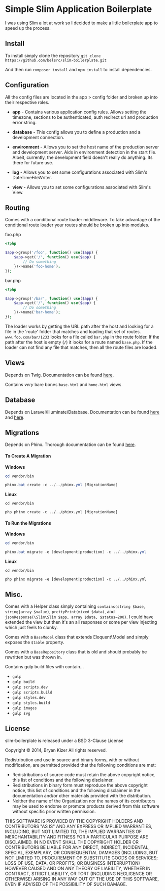 # Simple Slim Application Boilerplate
I was using Slim a lot at work so I decided to make a little boilerplate app to speed up the process.


## Install
To install simply clone the repository ```git clone https://github.com/belsrc/slim-boilerplate.git```

And then run ```composer install``` and ```npm install``` to install dependencies.


## Configuration
All the config files are located in the app > config folder and broken up into their respective roles.

 * __app__ - Contains various application config rules. Allows setting the timezone, sections to be authenticated,
 auth redirect url and production error string.

 * __database__ - This config allows you to define a production and a development connection.

 * __environment__ - Allows you to set the host name of the production server and development server. Aids in environment detection in the start file.
 Albeit, currently, the development field doesn't really do anything. Its there for future use.

 * __log__ - Allows you to set some configurations associated with Slim's DateTimeFileWriter.

 * __view__ - Allows you to set some configurations associated with Slim's View.


## Routing
Comes with a conditional route loader middleware. To take advantage of the conditional route loader your routes should be broken up into modules.

foo.php
```PHP
<?php

$app->group('/foo', function() use($app) {
    $app->get('/', function() use($app) {
        // Do something
    })->name('foo-home');
});
```

bar.php
```PHP
<?php

$app->group('/bar', function() use($app) {
    $app->get('/', function() use($app) {
        // Do something
    })->name('bar-home');
});
```

The loader works by getting the URL path after the host and looking for a file in the 'route' folder
that matches and loading that set of routes. ```www.foo.com/bar/1233``` looks for a file called ```bar.php``` in the
route folder. If the path after the host is empty (```/```) it looks for a route named ```base.php```. If the loader can
not find any file that matches, then all the route files are loaded.


## Views
Depends on Twig. Documentation can be found [here](http://twig.sensiolabs.org/documentation).

Contains _very_ bare bones ```base.html``` and ```home.html``` views.


## Database
Depends on Laravel/Illuminate/Database. Documentation can be found [here](http://laravel.com/docs/4.1/queries) and [here](http://laravel.com/docs/4.1/eloquent).


## Migrations
Depends on Phinx. Thorough documentation can be found [here](http://docs.phinx.org/en/latest).

#### To Create A Migration

__Windows__
```PowerShell
cd vendor/bin
```
```PowerShell
phinx.bat create -c ../../phinx.yml [MigrationName]
```

__Linux__
```Shell
cd vendor/bin
```
```Shell
php phinx create -c ../../phinx.yml [MigrationName]
```

#### To Run the Migrations

__Windows__
```PowerShell
cd vendor/bin
```
```PowerShell
phinx.bat migrate -e [development|production] -c ../../phinx.yml
```

__Linux__
```Shell
cd vendor/bin
```
```Shell
php phinx migrate -e [development|production] -c ../../phinx.yml
```


## Misc.
Comes with a Helper class simply containing ```contains(string $base, string|array $value)```,  ```prettyPrint(mixed $data)```,
and ```jsonResponse(\Slim\Slim $app, array $data, $status=200)```. I could have extended the view but then it's an all responses or
some per view injecting which just feels to clunky.

Comes with a ```BaseModel``` class that extends Eloquent\Model and simply exposes the ```$table``` property.

Comes with a ```BaseRepository``` class that is old and should probably be rewritten but was thrown in.

Contains gulp build files with contain...

* ```gulp```
* ```gulp build```
* ```gulp scripts.dev```
* ```gulp scripts.build```
* ```gulp styles.dev```
* ```gulp styles.build```
* ```gulp images```
* ```gulp svg```


## License
slim-boilerplate is released under a BSD 3-Clause License

Copyright &copy; 2014, Bryan Kizer
All rights reserved.

Redistribution and use in source and binary forms, with or without
modification, are permitted provided that the following conditions are
met:

* Redistributions of source code must retain the above copyright notice,
  this list of conditions and the following disclaimer.
* Redistributions in binary form must reproduce the above copyright notice,
  this list of conditions and the following disclaimer in the documentation
  and/or other materials provided with the distribution.
* Neither the name of the Organization nor the names of its contributors
  may be used to endorse or promote products derived from this software
  without specific prior written permission.

THIS SOFTWARE IS PROVIDED BY THE COPYRIGHT HOLDERS AND CONTRIBUTORS "AS
IS" AND ANY EXPRESS OR IMPLIED WARRANTIES, INCLUDING, BUT NOT LIMITED
TO, THE IMPLIED WARRANTIES OF MERCHANTABILITY AND FITNESS FOR A
PARTICULAR PURPOSE ARE DISCLAIMED. IN NO EVENT SHALL THE COPYRIGHT
HOLDER OR CONTRIBUTORS BE LIABLE FOR ANY DIRECT, INDIRECT, INCIDENTAL,
SPECIAL, EXEMPLARY, OR CONSEQUENTIAL DAMAGES (INCLUDING, BUT NOT LIMITED
TO, PROCUREMENT OF SUBSTITUTE GOODS OR SERVICES; LOSS OF USE, DATA, OR
PROFITS; OR BUSINESS INTERRUPTION) HOWEVER CAUSED AND ON ANY THEORY OF
LIABILITY, WHETHER IN CONTRACT, STRICT LIABILITY, OR TORT (INCLUDING
NEGLIGENCE OR OTHERWISE) ARISING IN ANY WAY OUT OF THE USE OF THIS
SOFTWARE, EVEN IF ADVISED OF THE POSSIBILITY OF SUCH DAMAGE.
